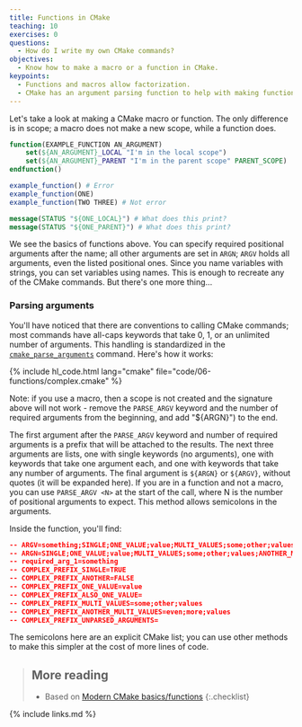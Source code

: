 ```yaml
---
title: Functions in CMake
teaching: 10
exercises: 0
questions:
  - How do I write my own CMake commands?
objectives:
  - Know how to make a macro or a function in CMake.
keypoints:
  - Functions and macros allow factorization.
  - CMake has an argument parsing function to help with making functions.
---
```


Let's take a look at making a CMake macro or function. The only difference is in scope; a macro does
not make a new scope, while a function does.

```cmake
function(EXAMPLE_FUNCTION AN_ARGUMENT)
    set(${AN_ARGUMENT}_LOCAL "I'm in the local scope")
    set(${AN_ARGUMENT}_PARENT "I'm in the parent scope" PARENT_SCOPE)
endfunction()

example_function() # Error
example_function(ONE)
example_function(TWO THREE) # Not error

message(STATUS "${ONE_LOCAL}") # What does this print?
message(STATUS "${ONE_PARENT}") # What does this print?
```

We see the basics of functions above. You can specify required positional arguments after the name;
all other arguments are set in `ARGN`; `ARGV` holds all arguments, even the listed positional ones.
Since you name variables with strings, you can set variables using names. This is enough to recreate
any of the CMake commands. But there's one more thing...

### Parsing arguments

You'll have noticed that there are conventions to calling CMake commands; most commands have
all-caps keywords that take 0, 1, or an unlimited number of arguments. This handling is standardized
in the
[`cmake_parse_arguments`](https://cmake.org/cmake/help/latest/command/cmake_parse_arguments.html)
command. Here's how it works:

{% include hl_code.html lang="cmake" file="code/06-functions/complex.cmake" %}

Note: if you use a macro, then a scope is not created and the signature above will not work - remove
the `PARSE_ARGV` keyword and the number of required arguments from the beginning, and add "${ARGN}")
to the end.

The first argument after the `PARSE_ARGV` keyword and number of required arguments is a prefix that
will be attached to the results. The next three arguments are lists, one with single keywords (no
arguments), one with keywords that take one argument each, and one with keywords that take any
number of arguments. The final argument is `${ARGN}` or `${ARGV}`, without quotes (it will be
expanded here). If you are in a function and not a macro, you can use `PARSE_ARGV <N>` at the start
of the call, where N is the number of positional arguments to expect. This method allows semicolons
in the arguments.

Inside the function, you'll find:

```cmake
-- ARGV=something;SINGLE;ONE_VALUE;value;MULTI_VALUES;some;other;values;ANOTHER_MULTI_VALUES;even;more;values
-- ARGN=SINGLE;ONE_VALUE;value;MULTI_VALUES;some;other;values;ANOTHER_MULTI_VALUES;even;more;values
-- required_arg_1=something
-- COMPLEX_PREFIX_SINGLE=TRUE
-- COMPLEX_PREFIX_ANOTHER=FALSE
-- COMPLEX_PREFIX_ONE_VALUE=value
-- COMPLEX_PREFIX_ALSO_ONE_VALUE=
-- COMPLEX_PREFIX_MULTI_VALUES=some;other;values
-- COMPLEX_PREFIX_ANOTHER_MULTI_VALUES=even;more;values
-- COMPLEX_PREFIX_UNPARSED_ARGUMENTS=
```

The semicolons here are an explicit CMake list; you can use other methods to make this simpler at
the cost of more lines of code.

> ## More reading
>
> - Based on [Modern CMake basics/functions]
>   {:.checklist}

[Modern CMake basics/functions]: https://cliutils.gitlab.io/modern-cmake/chapters/basics/functions.html%5D

{% include links.md %}
